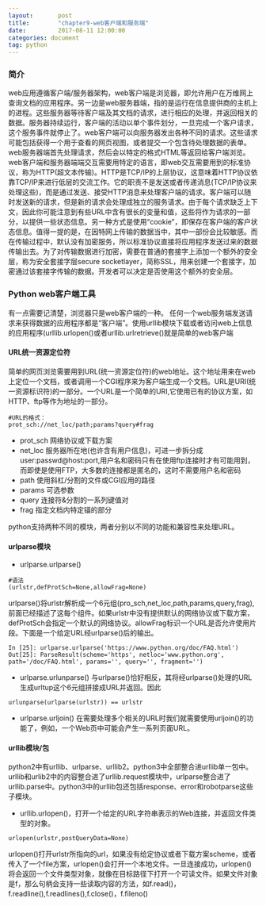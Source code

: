 ```yaml
---
layout:       post
title:        "chapter9-web客户端和服务端"
date:         2017-08-11 12:00:00
categories: document
tag: python
---
```

### 简介
web应用遵循客户端/服务器架构，web客户端是浏览器，即允许用户在万维网上查询文档的应用程序。另一边是web服务器端，指的是运行在信息提供商的主机上的进程。这些服务器等待客户端及其文档的请求，进行相应的处理，并返回相关的数据。服务器持续运行，客户端的活动以单个事件划分，一旦完成一个客户请求，这个服务事件就停止了。web客户端可以向服务器发出各种不同的请求。这些请求可能包括获得一个用于查看的网页视图，或者提交一个包含待处理数据的表单。web服务器端首先处理请求，然后会以特定的格式HTML等返回给客户端浏览。web客户端和服务器端端交互需要用特定的语言，即web交互需要用到的标准协议，称为HTTP(超文本传输)。HTTP是TCP/IP的上层协议，这意味着HTTP协议依靠TCP/IP来进行低层的交流工作。它的职责不是发送或者传递消息(TCP/IP协议来处理这些)，而是通过发送、接受HTTP消息来处理客户端的请求。客户端可以随时发送新的请求，但是新的请求会处理成独立的服务请求。由于每个请求缺乏上下文，因此你可能注意到有些URL中含有很长的变量和值，这些将作为请求的一部分，以提供一些状态信息。另一种方式是使用“cookie”，即保存在客户端的客户状态信息。值得一提的是，在因特网上传输的数据当中，其中一部份会比较敏感。而在传输过程中，默认没有加密服务，所以标准协议直接将应用程序发送过来的数据传输出去。为了对传输数据进行加密，需要在普通的套接字上添加一个额外的安全层，称为安全套接字层secure socketlayer，简称SSL，用来创建一个套接字，加密通过该套接字传输的数据。开发者可以决定是否使用这个额外的安全层。
### Python web客户端工具
有一点需要记清楚，浏览器只是web客户端的一种。 任何一个web服务端发送请求来获得数据的应用程序都是“客户端”。使用urllib模块下载或者访问web上信息的应用程序(urllib.urlopen()或者urllib.urlretrieve()就是简单的web客户端
#### URL统一资源定位符
简单的网页浏览需要用到URL(统一资源定位符)的web地址。这个地址用来在web上定位一个文档，或者调用一个CGI程序来为客户端生成一个文档。URL是URI(统一资源标识符)的一部分。一个URL是一个简单的URI,它使用已有的协议方案，如HTTP、ftp等作为地址的一部分。
```
#URL的格式：
prot_sch://net_loc/path;params?query#frag
```
+ prot_sch 网络协议或下载方案
+ net_loc 服务器所在地(也许含有用户信息)，可进一步拆分成 user:passwd@host:port,用户名和密码只有在使用ftp连接时才有可能用到，而即使是使用FTP，大多数的连接都是匿名的，这时不需要用户名和密码
+ path 使用斜杠/分割的文件或CGI应用的路径
+ params 可选参数
+ query 连接符&分割的一系列键值对
+ frag 指定文档内特定锚的部分

python支持两种不同的模块，两者分别以不同的功能和兼容性来处理URL。
#### urlparse模块
+ urlparse.urlparse()
```
#语法
(urlstr,defProtSch=None,allowFrag=None)
```
urlparse()将urlstr解析成一个6元组(pro_sch,net_loc,path,params,query,frag),前面已经描述了这每个组件。如果urlstr中没有提供默认的网络协议或下载方案，defProtSch会指定一个默认的网络协议。allowFrag标识一个URL是否允许使用片段。下面是一个给定URL经urlparse()后的输出。
```
In [25]: urlparse.urlparse('https://www.python.org/doc/FAQ.html')
Out[25]: ParseResult(scheme='https', netloc='www.python.org', path='/doc/FAQ.html', params='', query='', fragment='')
```
+ urlparse.urlunparse()
与urlparse()恰好相反，其将经urlparse()处理的URL生成urltup这个6元组拼接成URL并返回。因此
```
urlunparse(urlparse(urlstr)) == urlstr
```
+ urlparse.urljoin()
在需要处理多个相关的URL时我们就需要使用urljoin()的功能了，例如，一个Web页中可能会产生一系列页面URL。

#### urllib模块/包
python2中有urllib、urlparse、urllib2。python3中全部整合进urllib单一包中。urllib和urlib2中的内容整合进了urllib.request模块中，urlparse整合进了urllib.parse中。python3中的urllib包还包括response、error和robotparse这些子模块。
+ urllib.urlopen()，打开一个给定的URL字符串表示的Web连接，并返回文件类型的对象。
```
urlopen(urlstr,postQueryData=None)
```
urlopen()打开urlstr所指向的url，如果没有给定协议或者下载方案scheme，或者传入了一个file方案，urlopen()会打开一个本地文件。一旦连接成功，urlopen()将会返回一个文件类型对象，就像在目标路径下打开一个可读文件。如果文件对象是f，那么句柄会支持一些读取内容的方法，如f.read()，f.readline(),f.readlines(),f.close()，f.fileno()
